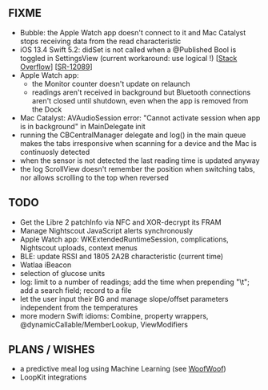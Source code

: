 FIXME
-----

* Bubble: the Apple Watch app doesn't connect to it and Mac Catalyst stops receiving data from the read characteristic
* iOS 13.4 Swift 5.2: didSet is not called when a @Published Bool is toggled in SettingsView (current workaround: use logical !) [[Stack Overflow](https://stackoverflow.com/questions/60130373/ios-13-4-didset-not-called-anymore-for-a-published-bool-when-using-toggle)] [[SR-12089](https://bugs.swift.org/browse/SR-12089)]
* Apple Watch app:
  - the Monitor counter doesn't update on relaunch
  - readings aren't received in background but Bluetooth connections aren't closed until shutdown, even when the app is removed from the Dock
* Mac Catalyst: AVAudioSession error: "Cannot activate session when app is in background" in MainDelegate init
* running the CBCentralManager delegate and log() in the main queue makes the tabs irresponsive when scanning for a device and the Mac is continuosly detected
* when the sensor is not detected the last reading time is updated anyway
* the log ScrollView doesn't remember the position when switching tabs, nor allows scrolling to the top when reversed

TODO
----

* Get the Libre 2 patchInfo via NFC and XOR-decrypt its FRAM
* Manage Nightscout JavaScript alerts synchronously
* Apple Watch app: WKExtendedRuntimeSession, complications, Nightscout uploads, context menus
* BLE: update RSSI and 1805 2A2B characteristic (current time)
* Watlaa iBeacon
* selection of glucose units
* log: limit to a number of readings; add the time when prepending "\t"; add a search field; record to a file
* let the user input their BG and manage slope/offset parameters independent from the temperatures
* more modern Swift idioms: Combine, property wrappers, @dynamicCallable/MemberLookup, ViewModifiers


PLANS / WISHES
---------------

* a predictive meal log using Machine Learning (see [WoofWoof](https://github.com/gshaviv/ninety-two))
* LoopKit integrations
